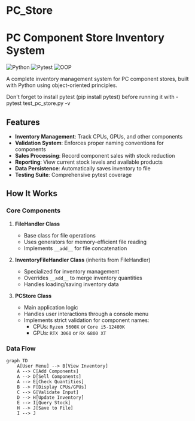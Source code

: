 # PC_Store

# PC Component Store Inventory System

![Python](https://img.shields.io/badge/Python-3.8+-blue.svg)
![Pytest](https://img.shields.io/badge/Pytest-Tested-green.svg)
![OOP](https://img.shields.io/badge/OOP-Implemented-yellowgreen.svg)

A complete inventory management system for PC component stores, built with Python using object-oriented principles.

Don't forget to install pytest (pip install pytest) before running it with - pytest test_pc_store.py -v
## Features

- **Inventory Management**: Track CPUs, GPUs, and other components
- **Validation System**: Enforces proper naming conventions for components
- **Sales Processing**: Record component sales with stock reduction
- **Reporting**: View current stock levels and available products
- **Data Persistence**: Automatically saves inventory to file
- **Testing Suite**: Comprehensive pytest coverage

## How It Works

### Core Components

1. **FileHandler Class**
   - Base class for file operations
   - Uses generators for memory-efficient file reading
   - Implements `__add__` for file concatenation

2. **InventoryFileHandler Class** (inherits from FileHandler)
   - Specialized for inventory management
   - Overrides `__add__` to merge inventory quantities
   - Handles loading/saving inventory data

3. **PCStore Class**
   - Main application logic
   - Handles user interactions through a console menu
   - Implements strict validation for component names:
     - CPUs: `Ryzen 5600X` or `Core i5-12400K`
     - GPUs: `RTX 3060` or `RX 6800 XT`

### Data Flow

```mermaid
graph TD
    A[User Menu] --> B[View Inventory]
    A --> C[Add Components]
    A --> D[Sell Components]
    A --> E[Check Quantities]
    B --> F[Display CPUs/GPUs]
    C --> G[Validate Input]
    D --> H[Update Inventory]
    E --> I[Query Stock]
    H --> J[Save to File]
    I --> J

